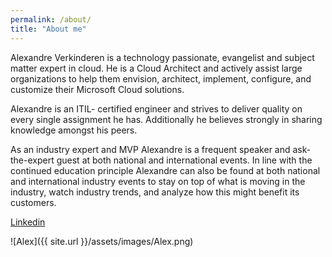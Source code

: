 ```yaml
---
permalink: /about/
title: "About me"
---
```


Alexandre Verkinderen is a technology passionate, evangelist and subject matter expert in cloud. He is a Cloud Architect and actively assist large organizations to help them envision, architect, implement, configure, and customize their Microsoft Cloud solutions.

Alexandre is an ITIL- certified engineer and strives to deliver quality on every single assignment he has. Additionally he believes strongly in sharing knowledge amongst his peers.

As an industry expert and MVP Alexandre is a frequent speaker and ask-the-expert guest at both national and international events. In line with the continued education principle Alexandre can also be found at both national and international industry events to stay on top of what is moving in the industry, watch industry trends, and analyze how this might benefit its customers.

[Linkedin](https://www.linkedin.com/in/alexandreverkinderen/)

![Alex]({{ site.url }}/assets/images/Alex.png)
